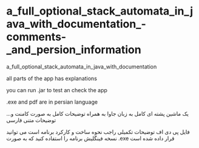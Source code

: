 # a_full_optional_stack_automata_in_java_with_documentation_-comments-_and_persion_information
a_full_optional_stack_automata_in_java_with_documentation

all parts of the app has explanations

you can run .jar to test an check the app

.exe and pdf are in persian language

...یک ماشین پشته ای کامل به زبان جاوا به همراه توضیحات کامل به صورت کامنت و توضیحات متنی فارسی

فایل پی دی اف توضیحات تکمیلی راجب نحوه ساخت و کارکرد برنامه است
می توانید نسخه فینگلیش برنامه را استفاده کنید که به صورت .exe قرار داده شده است
